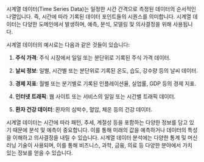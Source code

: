
시계열 데이터(Time Series Data)는 일정한 시간 간격으로 측정된 데이터의 순서적인 나열입니다. 즉, 시간에 따라 기록된 데이터 포인트들의 시퀀스를 의미합니다. 시계열 데이터는 다양한 도메인에서 발생하며, 예측, 분석, 모델링 및 의사결정을 위해 사용됩니다.

시계열 데이터의 예시로는 다음과 같은 것들이 있습니다:

1. **주식 가격**: 주식 시장에서 일일 또는 분단위로 기록된 주식 가격 데이터.
    
2. **날씨 정보**: 일별, 시간별 또는 분단위로 기록된 온도, 습도, 강수량 등의 날씨 데이터.
    
3. **경제 지표**: 월별 또는 분기별로 기록된 인플레이션율, 실업률, GDP 등의 경제 지표.
    
4. **인터넷 트래픽**: 웹 사이트 또는 서비스의 일일 또는 시간별 트래픽 데이터.
    
5. **환자 건강 데이터**: 환자의 심박수, 혈압, 체온 등의 건강 데이터.
    

시계열 데이터는 시간에 따라 패턴, 추세, 계절성 등을 포함하는 다양한 정보를 담고 있기 때문에 분석 및 예측이 중요합니다. 이를 통해 미래의 값을 예측하거나 데이터의 특성을 이해하고 의사결정을 내릴 수 있습니다. 시계열 데이터 분석에는 다양한 통계 및 머신러닝 기술이 사용되며, 이를 통해 비즈니스, 과학, 금융, 의료 등 다양한 분야에서 가치 있는 정보를 얻을 수 있습니다.
